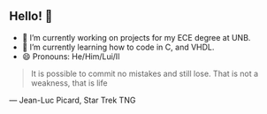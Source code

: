 ## Hello! 👋

<!--
**Sbringloe/Sbringloe** is a ✨ _special_ ✨ repository because its `README.md` (this file) appears on your GitHub profile.

Here are some ideas to get you started:

- 🔭 I’m currently working on ...
- 🌱 I’m currently learning ...
- 👯 I’m looking to collaborate on ...
- 🤔 I’m looking for help with ...
- 💬 Ask me about ...
- 📫 How to reach me: ...
- 😄 Pronouns: ...
- ⚡ Fun fact: ...
-->
- 🔭 I’m currently working on projects for my ECE degree at UNB.
- 🌱 I’m currently learning how to code in C, and VHDL.
- 😄 Pronouns: He/Him/Lui/Il

> It is possible to commit no mistakes and still lose. That is not a weakness, that is life

— Jean-Luc Picard, Star Trek TNG
